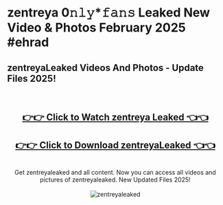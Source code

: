 # zentreya 0𝚗𝚕𝚢*𝚏𝚊𝚗𝚜 Leaked New Video & Photos February 2025 #ehrad

<h2>zentreyaLeaked Videos And Photos - Update Files 2025!</h2>
<br>
<div align="center">
<h2><a href="https://mediaupload.pro?title=zentreya&ref=11F" rel="nofollow">👉👉 Click to Watch zentreya Leaked 👈👈</a></h2>
<h2><a href="https://mediaupload.pro?title=zentreya&ref=11F" rel="nofollow">👉👉 Click to Download zentreyaLeaked 👈👈</a></h2>
<br>
Get zentreyaleaked and all content. Now you can access all videos and pictures of zentreyaleaked. New Updated Files 2025!
<br>
<br>
<a href="https://mediaupload.pro?title=zentreya&ref=11F" rel="nofollow" data-target="animated-image.originalLink"><img src="https://i.ibb.co/Gkj2r4b/banner.png" alt="zentreyaleaked" style="max-width: 100%; display: inline-block;" data-target="animated-image.originalImage"></a>
</div>
<br>

